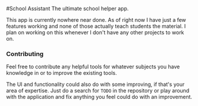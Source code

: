 #School Assistant
The ultimate school helper app.

This app is currently nowhere near done. As of right now I have just a few features working and none of those actually teach students the material. I plan on working on this whenever I don't have any other projects to work on.

### Contributing
Feel free to contribute any helpful tools for whatever subjects you have knowledge in or to improve the existing tools.

The UI and functionality could also do with some improving, if that's your area of expertise. Just do a search for `TODO` in the repository or play around with the application and fix anything you feel could do with an improvement.
